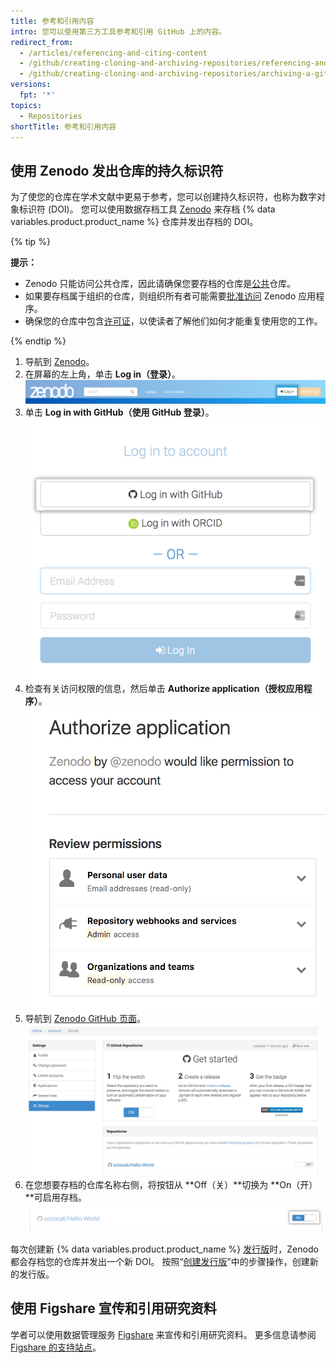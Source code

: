 ```yaml
---
title: 参考和引用内容
intro: 您可以使用第三方工具参考和引用 GitHub 上的内容。
redirect_from:
  - /articles/referencing-and-citing-content
  - /github/creating-cloning-and-archiving-repositories/referencing-and-citing-content
  - /github/creating-cloning-and-archiving-repositories/archiving-a-github-repository/referencing-and-citing-content
versions:
  fpt: '*'
topics:
  - Repositories
shortTitle: 参考和引用内容
---
```


## 使用 Zenodo 发出仓库的持久标识符

为了使您的仓库在学术文献中更易于参考，您可以创建持久标识符，也称为数字对象标识符 (DOI)。 您可以使用数据存档工具 [Zenodo](https://zenodo.org/about) 来存档 {% data variables.product.product_name %} 仓库并发出存档的 DOI。

{% tip %}

**提示：**
- Zenodo 只能访问公共仓库，因此请确保您要存档的仓库是[公共](/articles/making-a-private-repository-public)仓库。
- 如果要存档属于组织的仓库，则组织所有者可能需要[批准访问](/articles/approving-oauth-apps-for-your-organization) Zenodo 应用程序。
- 确保您的仓库中包含[许可证](/articles/open-source-licensing)，以使读者了解他们如何才能重复使用您的工作。

{% endtip %}

1. 导航到 [Zenodo](http://zenodo.org/)。
2. 在屏幕的左上角，单击 **Log in（登录）**。 ![Zenodo 登录按钮](/assets/images/help/repository/zenodo_login.png)
3. 单击 **Log in with GitHub（使用 GitHub 登录）**。 ![使用 GitHub 登录 Zenodo](/assets/images/help/repository/zenodo_login_with_github.png)
4. 检查有关访问权限的信息，然后单击 **Authorize application（授权应用程序）**。 ![授权 Zenodo](/assets/images/help/repository/zenodo_authorize.png)
5. 导航到 [Zenodo GitHub 页面](https://zenodo.org/account/settings/github/)。 ![Zenodo GitHub 页面](/assets/images/help/repository/zenodo_github_page.png)
6. 在您想要存档的仓库名称右侧，将按钮从 **Off（关）**切换为 **On（开）**可启用存档。 ![启用 Zenodo 仓库存档](/assets/images/help/repository/zenodo_toggle_on.png)

每次创建新 {% data variables.product.product_name %} [发行版](/articles/about-releases/)时，Zenodo 都会存档您的仓库并发出一个新 DOI。 按照“[创建发行版](/articles/creating-releases/)”中的步骤操作，创建新的发行版。

## 使用 Figshare 宣传和引用研究资料

学者可以使用数据管理服务 [Figshare](http://figshare.com) 来宣传和引用研究资料。 更多信息请参阅 [Figshare 的支持站点](https://knowledge.figshare.com/articles/item/how-to-connect-figshare-with-your-github-account)。
